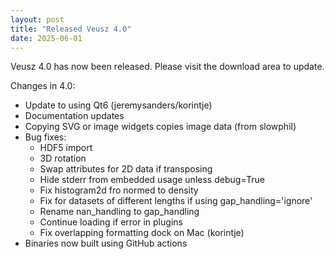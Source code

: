 ```yaml
---
layout: post
title: "Released Veusz 4.0"
date: 2025-06-01
---
```


Veusz 4.0 has now been released. Please visit the download area to update.

Changes in 4.0:
  * Update to using Qt6 (jeremysanders/korintje)
  * Documentation updates
  * Copying SVG or image widgets copies image data (from slowphil)
  * Bug fixes:
     * HDF5 import
     * 3D rotation
     * Swap attributes for 2D data if transposing
     * Hide stderr from embedded usage unless debug=True
     * Fix histogram2d fro normed to density
     * Fix for datasets of different lengths if using gap_handling='ignore'
     * Rename nan\_handling to gap\_handling
     * Continue loading if error in plugins
     * Fix overlapping formatting dock on Mac (korintje)
  * Binaries now built using GitHub actions
